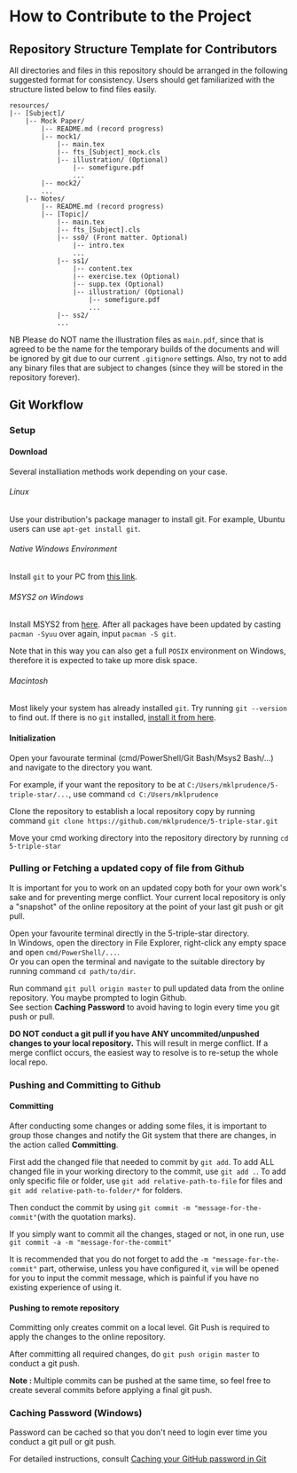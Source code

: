 # How to Contribute to the Project

## Repository Structure Template for Contributors

<p>All directories and files in this repository should be arranged in the following suggested format for consistency. Users should get familiarized with the structure listed below to find files easily. </p>

    resources/
    |-- [Subject]/
        |-- Mock Paper/
            |-- README.md (record progress)
            |-- mock1/
                |-- main.tex
                |-- fts_[Subject]_mock.cls
                |-- illustration/ (Optional)
                    |-- somefigure.pdf
                    ...
            |-- mock2/
            ...
        |-- Notes/
            |-- README.md (record progress)
            |-- [Topic]/
                |-- main.tex
                |-- fts_[Subject].cls
                |-- ss0/ (Front matter. Optional)
                    |-- intro.tex
                    ...
                |-- ss1/
                    |-- content.tex
                    |-- exercise.tex (Optional)
                    |-- supp.tex (Optional)
                    |-- illustration/ (Optional)
                        |-- somefigure.pdf
                        ...
                |-- ss2/
                ...

<p>NB Please do NOT name the illustration files as <code>main.pdf</code>, since that is agreed to be the name for the temporary builds of the documents and will be ignored by git due to our current <code>.gitignore</code> settings. Also, try not to add any binary files that are subject to changes (since they will be stored in the repository forever).</p>

## Git Workflow

### Setup

#### Download
<p>Several installiation methods work depending on your case.</p>

###### Linux
<p>Use your distribution's package manager to install git. For example, Ubuntu users can use <code>apt-get install git</code>.</p>

###### Native Windows Environment
<p>Install <code>git</code> to your PC from <a href="https://git-scm.com/downloads">this link</a>.</p>

###### MSYS2 on Windows
<p>Install MSYS2 from <a href=https://www.msys2.org/>here</a>. After all packages have been updated by casting <code>pacman -Syuu</code> over again, input <code>pacman -S git</code>.</p>

<p>Note that in this way you can also get a full <code>POSIX</code> environment on Windows, therefore it is expected to take up more disk space.</p>

###### Macintosh
<p>Most likely your system has already installed <code>git</code>. Try running <code>git --version</code> to find out. If there is no <code>git</code> installed, <a href=http://sourceforge.net/projects/git-osx-installer/>install it from here</a>.</p>

#### Initialization

<p>Open your favourate terminal (cmd/PowerShell/Git Bash/Msys2 Bash/...) and navigate to the directory you want.</p>

<p>For example, if your want the repository to be at <code>C:/Users/mklprudence/5-triple-star/...</code>, use command <code>cd C:/Users/mklprudence</code></p>

<p>Clone the repository to establish a local repository copy by running command <code>git clone https://github.com/mklprudence/5-triple-star.git</code></p>

<p>Move your cmd working directory into the repository directory by running <code>cd 5-triple-star</code></p>

### Pulling or Fetching a updated copy of file from Github

<p>It is important for you to work on an updated copy both for your own work's sake and for preventing merge conflict. Your current local repository is only a "snapshot" of the online repository at the point of your last git push or git pull. </p>

<p>Open your favourite terminal directly in the 5-triple-star directory.<br>In Windows, open the directory in File Explorer, right-click any empty space and open <code>cmd/PowerShell/...</code>.<br>Or you can open the terminal and navigate to the suitable directory by running command <code>cd path/to/dir</code>.</p>

<p>Run command <code>git pull origin master</code> to pull updated data from the online repository. You maybe prompted to login Github. <br>See section <strong>Caching Password</strong> to avoid having to login every time you git push or pull. </p>

<p><strong>DO NOT conduct a git pull if you have ANY uncommited/unpushed changes to your local repository.</strong> This will result in merge conflict. If a merge conflict occurs, the easiest way to resolve is to re-setup the whole local repo. </p>

### Pushing and Committing to Github

#### Committing

<p>After conducting some changes or adding some files, it is important to group those changes and notify the Git system that there are changes, in the action called <strong>Committing</strong>. </p>

<p>First add the changed file that needed to commit by <code>git add</code>. To add ALL changed file in your working directory to the commit, use <code>git add .</code>. To add only specific file or folder, use <code>git add relative-path-to-file</code> for files and <code>git add relative-path-to-folder/*</code> for folders. </p>

<p>Then conduct the commit by using <code>git commit -m "message-for-the-commit"</code>(with the quotation marks).</p>

<p>If you simply want to commit all the changes, staged or not, in one run, use <code>git commit -a -m "message-for-the-commit"</code></p>

<p>It is recommended that you do not forget to add the <code>-m "message-for-the-commit"</code> part, otherwise, unless you have configured it, <code>vim</code> will be opened for you to input the commit message, which is painful if you have no existing experience of using it.</p>

#### Pushing to remote repository

<p>Committing only creates commit on a local level. Git Push is required to apply the changes to the online repository.</p>

<p>After committing all required changes, do <code>git push origin master</code> to conduct a git push. </p>

<p><strong>Note : </strong>Multiple commits can be pushed at the same time, so feel free to create several commits before applying a final git push. </p>

### Caching Password (Windows)

<p>Password can be cached so that you don't need to login ever time you conduct a git pull or git push. </p>

<p>For detailed instructions, consult <a href="https://help.github.com/en/articles/caching-your-github-password-in-git">Caching your GitHub password in Git</a></p>
